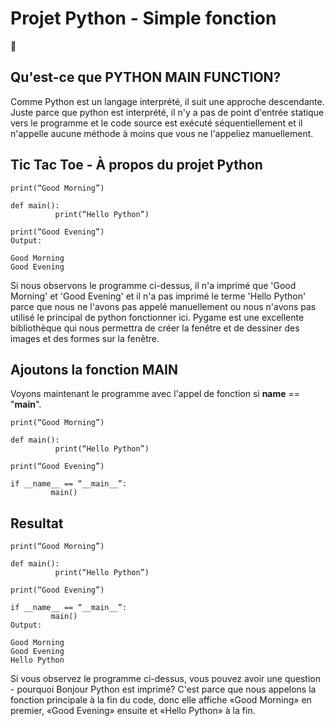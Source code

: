
# Projet Python - Simple fonction
:snake:

## Qu'est-ce que PYTHON MAIN FUNCTION?

Comme Python est un langage interprété, il suit une approche descendante. 
Juste parce que python est interprété, il n'y a pas de point d'entrée statique vers le programme et le code source est exécuté séquentiellement et il n'appelle aucune méthode à moins que vous ne l'appeliez manuellement.

## Tic Tac Toe - À propos du projet Python

```
print(“Good Morning”)
 
def main():
          print(“Hello Python”)
 
print(“Good Evening”)
Output:

Good Morning
Good Evening
```
Si nous observons le programme ci-dessus, il n'a imprimé que 'Good Morning' et 'Good Evening' et il n'a pas imprimé le terme 'Hello Python' parce que nous ne l'avons pas appelé manuellement ou nous n'avons pas utilisé le principal de python fonctionner ici.
Pygame est une excellente bibliothèque qui nous permettra de créer la fenêtre et de dessiner des images et des formes sur la fenêtre. 

## Ajoutons la fonction MAIN
Voyons maintenant le programme avec l'appel de fonction si __name__ == "__main__".

```
print(“Good Morning”)
 
def main():
          print(“Hello Python”)
 
print(“Good Evening”)
 
if __name__ == “__main__”:
         main()
```

## Resultat

```
print(“Good Morning”)
 
def main():
          print(“Hello Python”)
 
print(“Good Evening”)
 
if __name__ == “__main__”:
         main()
Output:

Good Morning
Good Evening
Hello Python

```
Si vous observez le programme ci-dessus, vous pouvez avoir une question - pourquoi Bonjour Python est imprimé? 
C'est parce que nous appelons la fonction principale à la fin du code, donc elle affiche «Good Morning» en premier, «Good Evening» ensuite et «Hello Python» à la fin.
